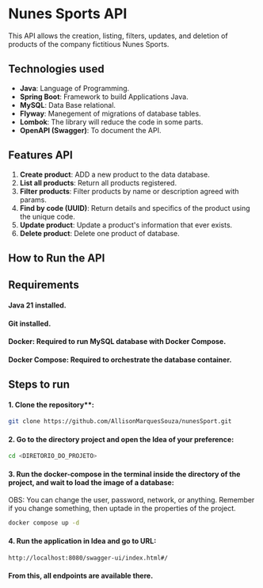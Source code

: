 # Nunes Sports API

This API allows the creation, listing, filters, updates, and deletion of products of the company fictitious Nunes Sports. 

## Technologies used

- **Java**: Language of Programming.
- **Spring Boot**: Framework to build Applications Java.
- **MySQL**: Data Base relational.
- **Flyway**: Manegement of migrations of database tables.
- **Lombok**: The library will reduce the code in some parts.
- **OpenAPI (Swagger)**: To document the API.

## Features API

1. **Create product**: ADD a new product to the data database.
2. **List all products**: Return all products registered.
3. **Filter products**: Filter products by name or description agreed with params.
4. **Find by code (UUID)**: Return details and specifics of the product using the unique code.
5. **Update product**: Update a product's information that ever exists.
6. **Delete product**: Delete one product of database.

## How to Run the API
## Requirements

#### Java 21 installed.
#### Git installed.
#### Docker: Required to run MySQL database with Docker Compose.
#### Docker Compose: Required to orchestrate the database container.

## Steps to run
#### 1. Clone the repository**:
```sh
git clone https://github.com/AllisonMarquesSouza/nunesSport.git
```

#### 2. Go to the directory project and open the Idea of your preference:
```sh
cd <DIRETORIO_DO_PROJETO>
```

#### 3. Run the docker-compose in the terminal inside the directory of the project, and wait to load the image of a database:
OBS: You can change the user, password, network, or anything. Remember if you change something, then uptade in the properties of the project.
```sh
docker compose up -d
```

#### 4. Run the application in Idea and go to URL:
```sh
http://localhost:8080/swagger-ui/index.html#/ 
```
#### From this, all endpoints are available there.


